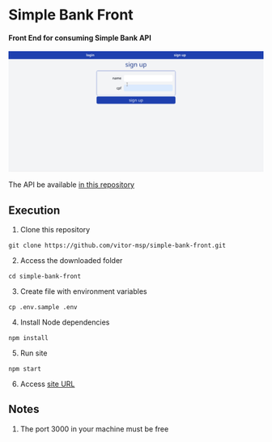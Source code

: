 # Simple Bank Front

#### Front End for consuming Simple Bank API

![website demo](assets/demo.gif)

The API be available [in this repository](https://github.com/vitor-msp/simple-bank-api)

## Execution

1. Clone this repository
```
git clone https://github.com/vitor-msp/simple-bank-front.git
```

2. Access the downloaded folder
```
cd simple-bank-front
```

3. Create file with environment variables
```
cp .env.sample .env
```

4. Install Node dependencies
```
npm install
```

5. Run site
```
npm start
```

6. Access [site URL](http://localhost:3000)

## Notes

1. The port 3000 in your machine must be free